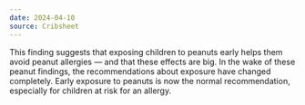 ```yaml
---
date: 2024-04-10
source: Cribsheet
---
```


This finding suggests that exposing children to peanuts early helps them avoid peanut allergies — and that these effects are big. In the wake of these peanut findings, the recommendations about exposure have changed completely. Early exposure to peanuts is now the normal recommendation, especially for children at risk for an allergy.
